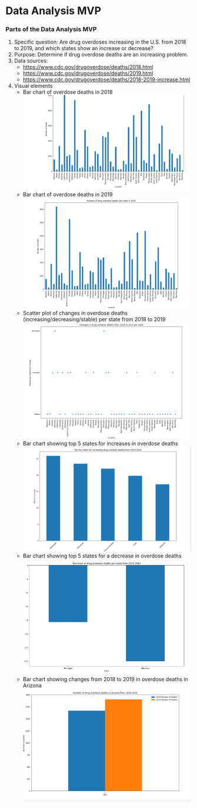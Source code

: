 # Data Analysis MVP

### Parts of the Data Analysis MVP

1. Specific question: Are drug overdoses increasing in the U.S. from 2018 to 2019, and which states show an increase or decrease? 
2. Purpose: Determine if drug overdose deaths are an increasing problem.
3. Data sources:
    - https://www.cdc.gov/drugoverdose/deaths/2018.html
    - https://www.cdc.gov/drugoverdose/deaths/2019.html
    - https://www.cdc.gov/drugoverdose/deaths/2018-2019-increase.html
4. Visual elements
    - Bar chart of overdose deaths in 2018
    ![](/images/2018.png)
    - Bar chart of overdose deaths in 2019
    ![](/images/2019.png)
    - Scatter plot of changes in overdose deaths (increasing/decreasing/stable) per state from 2018 to 2019 
    ![](/images/2018-to-2019.png)
    - Bar chart showing top 5 states for increases in overdose deaths 
    ![](images/top5inc.png)
    - Bar chart showing top 5 states for a decrease in overdose deaths 
    ![](images/top5dec.png)
    - Bar chart showing changes from 2018 to 2019 in overdose deaths in Arizona
    ![](/images/arizona.png)
